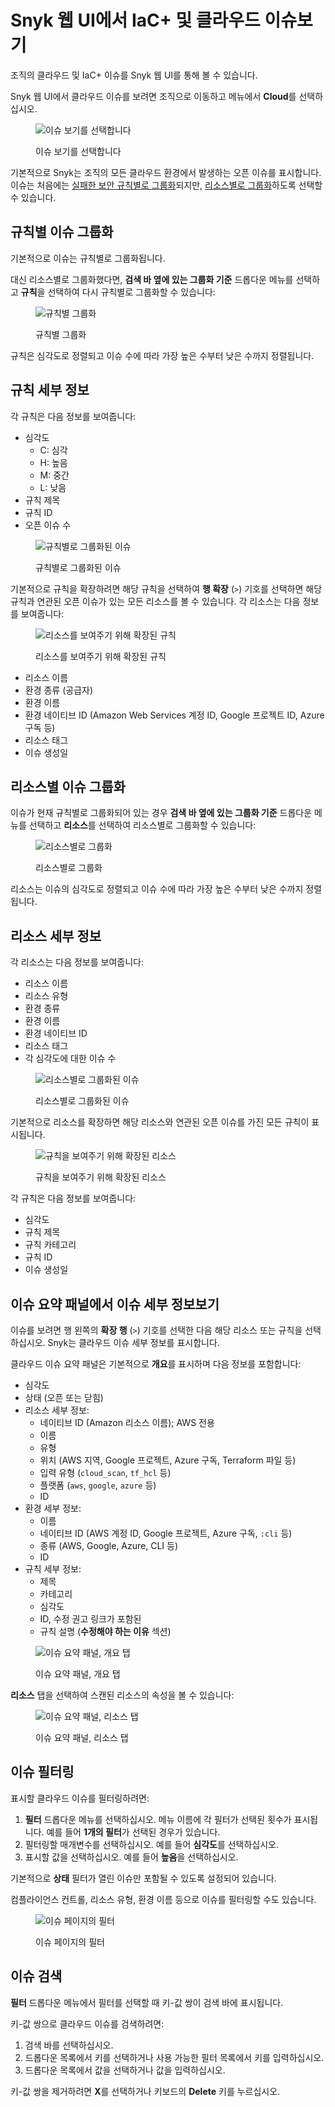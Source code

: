 # Snyk 웹 UI에서 IaC+ 및 클라우드 이슈보기

조직의 클라우드 및 IaC+ 이슈를 Snyk 웹 UI를 통해 볼 수 있습니다.

Snyk 웹 UI에서 클라우드 이슈를 보려면 조직으로 이동하고 메뉴에서 **Cloud**를 선택하십시오.

<figure><img src="../../../../.gitbook/assets/snyk-cloud-access-issues-page-3.png" alt="이슈 보기를 선택합니다"><figcaption><p>이슈 보기를 선택합니다</p></figcaption></figure>

기본적으로 Snyk는 조직의 모든 클라우드 환경에서 발생하는 오픈 이슈를 표시합니다. 이슈는 처음에는 [실패한 보안 규칙별로 그룹화](view-iac+-and-cloud-issues-in-the-snyk-web-ui.md#group-cloud-issues-by-rule)되지만, [리소스별로 그룹화](view-iac+-and-cloud-issues-in-the-snyk-web-ui.md#group-cloud-issues-by-resource)하도록 선택할 수 있습니다.

## 규칙별 이슈 그룹화

기본적으로 이슈는 규칙별로 그룹화됩니다.

대신 리소스별로 그룹화했다면, **검색 바 옆에 있는 그룹화 기준** 드롭다운 메뉴를 선택하고 **규칙**을 선택하여 다시 규칙별로 그룹화할 수 있습니다:

<figure><img src="../../../../.gitbook/assets/snyk-cloud-how-to-group-by-rule-3.png" alt="규칙별 그룹화"><figcaption><p>규칙별 그룹화</p></figcaption></figure>

규칙은 심각도로 정렬되고 이슈 수에 따라 가장 높은 수부터 낮은 수까지 정렬됩니다.

## 규칙 세부 정보

각 규칙은 다음 정보를 보여줍니다:

* 심각도
  * C: 심각
  * H: 높음
  * M: 중간
  * L: 낮음
* 규칙 제목
* 규칙 ID
* 오픈 이슈 수

<figure><img src="../../../../.gitbook/assets/snyk-cloud-grouped-by-rule-3.png" alt="규칙별로 그룹화된 이슈"><figcaption><p>규칙별로 그룹화된 이슈</p></figcaption></figure>

기본적으로 규칙을 확장하려면 해당 규칙을 선택하여 **행 확장** (`>`) 기호를 선택하면 해당 규칙과 연관된 오픈 이슈가 있는 모든 리소스를 볼 수 있습니다. 각 리소스는 다음 정보를 보여줍니다:

<figure><img src="../../../../.gitbook/assets/snyk-cloud-grouped-by-rule-resource-4.png" alt="리소스를 보여주기 위해 확장된 규칙"><figcaption><p>리소스를 보여주기 위해 확장된 규칙</p></figcaption></figure>

* 리소스 이름
* 환경 종류 (공급자)
* 환경 이름
* 환경 네이티브 ID (Amazon Web Services 계정 ID, Google 프로젝트 ID, Azure 구독 등)
* 리소스 태그
* 이슈 생성일

## 리소스별 이슈 그룹화

이슈가 현재 규칙별로 그룹화되어 있는 경우 **검색 바 옆에 있는 그룹화 기준** 드롭다운 메뉴를 선택하고 **리소스**를 선택하여 리소스별로 그룹화할 수 있습니다:

<figure><img src="../../../../.gitbook/assets/snyk-cloud-how-to-group-by-resource-3.png" alt="리소스별로 그룹화"><figcaption><p>리소스별로 그룹화</p></figcaption></figure>

리소스는 이슈의 심각도로 정렬되고 이슈 수에 따라 가장 높은 수부터 낮은 수까지 정렬됩니다.

## 리소스 세부 정보

각 리소스는 다음 정보를 보여줍니다:

* 리소스 이름
* 리소스 유형
* 환경 종류
* 환경 이름
* 환경 네이티브 ID
* 리소스 태그
* 각 심각도에 대한 이슈 수

<figure><img src="../../../../.gitbook/assets/snyk-cloud-grouped-by-resource-3.png" alt="리소스별로 그룹화된 이슈"><figcaption><p>리소스별로 그룹화된 이슈</p></figcaption></figure>

기본적으로 리소스를 확장하면 해당 리소스와 연관된 오픈 이슈를 가진 모든 규칙이 표시됩니다.

<figure><img src="../../../../.gitbook/assets/snyk-cloud-grouped-by-resource-rule-4.png" alt="규칙을 보여주기 위해 확장된 리소스"><figcaption><p>규칙을 보여주기 위해 확장된 리소스</p></figcaption></figure>

각 규칙은 다음 정보를 보여줍니다:

* 심각도
* 규칙 제목
* 규칙 카테고리
* 규칙 ID
* 이슈 생성일

## 이슈 요약 패널에서 이슈 세부 정보보기

이슈를 보려면 행 왼쪽의 **확장 행** (`>`) 기호를 선택한 다음 해당 리소스 또는 규칙을 선택하십시오. Snyk는 클라우드 이슈 세부 정보를 표시합니다.

클라우드 이슈 요약 패널은 기본적으로 **개요**를 표시하며 다음 정보를 포함합니다:

* 심각도
* 상태 (오픈 또는 닫힘)
* 리소스 세부 정보:
  * 네이티브 ID (Amazon 리소스 이름); AWS 전용
  * 이름
  * 유형
  * 위치 (AWS 지역, Google 프로젝트, Azure 구독, Terraform 파일 등)
  * 입력 유형 (`cloud_scan`, `tf_hcl` 등)
  * 플랫폼 (`aws`, `google`, `azure` 등)
  * ID
* 환경 세부 정보:
  * 이름
  * 네이티브 ID (AWS 계정 ID, Google 프로젝트, Azure 구독, `:cli` 등)
  * 종류 (AWS, Google, Azure, CLI 등)
  * ID
* 규칙 세부 정보:
  * 제목
  * 카테고리
  * 심각도
  * ID, 수정 권고 링크가 포함된
  * 규칙 설명 (**수정해야 하는 이유** 섹션)

<figure><img src="../../../../.gitbook/assets/snyk-cloud-issue-panel-overview-2.png" alt="이슈 요약 패널, 개요 탭"><figcaption><p>이슈 요약 패널, 개요 탭</p></figcaption></figure>

**리소스** 탭을 선택하여 스캔된 리소스의 속성을 볼 수 있습니다:

<figure><img src="../../../../.gitbook/assets/snyk-cloud-issue-panel-resource-2.png" alt="이슈 요약 패널, 리소스 탭"><figcaption><p>이슈 요약 패널, 리소스 탭</p></figcaption></figure>

## 이슈 필터링

표시할 클라우드 이슈를 필터링하려면:

1. **필터** 드롭다운 메뉴를 선택하십시오. 메뉴 이름에 각 필터가 선택된 횟수가 표시됩니다. 예를 들어 **1개의 필터**가 선택된 경우가 있습니다.
2. 필터링할 매개변수를 선택하십시오. 예를 들어 **심각도**를 선택하십시오.
3. 표시할 값을 선택하십시오. 예를 들어 **높음**을 선택하십시오.

기본적으로 **상태** 필터가 열린 이슈만 포함될 수 있도록 설정되어 있습니다.

컴플라이언스 컨트롤, 리소스 유형, 환경 이름 등으로 이슈를 필터링할 수도 있습니다.

<figure><img src="../../../../.gitbook/assets/snyk-cloud-issue-filters-4.png" alt="이슈 페이지의 필터"><figcaption><p>이슈 페이지의 필터</p></figcaption></figure>

## 이슈 검색

**필터** 드롭다운 메뉴에서 필터를 선택할 때 키-값 쌍이 검색 바에 표시됩니다.

키-값 쌍으로 클라우드 이슈를 검색하려면:

1. 검색 바를 선택하십시오.
2. 드롭다운 목록에서 키를 선택하거나 사용 가능한 필터 목록에서 키를 입력하십시오.
3. 드롭다운 목록에서 값을 선택하거나 값을 입력하십시오.

키-값 쌍을 제거하려면 **X**를 선택하거나 키보드의 **Delete** 키를 누르십시오.